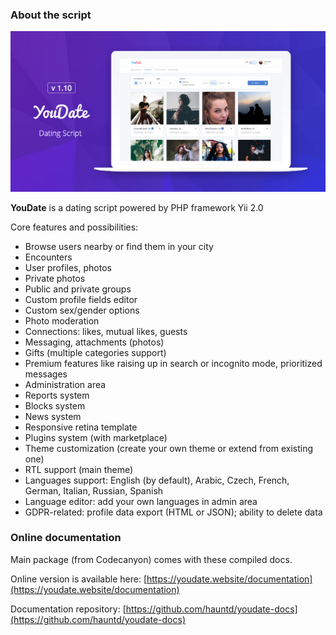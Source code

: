 ### About the script

[![Codecanyon URL](./images/590x300.jpg)](https://codecanyon.net/item/youdate-dating-script/22474999)

**YouDate** is a dating script powered by PHP framework Yii 2.0

Core features and possibilities: 

* Browse users nearby or find them in your city 
* Encounters
* User profiles, photos
* Private photos
* Public and private groups
* Custom profile fields editor 
* Custom sex/gender options
* Photo moderation 
* Connections: likes, mutual likes, guests 
* Messaging, attachments (photos)
* Gifts (multiple categories support)
* Premium features like raising up in search or incognito mode, prioritized messages 
* Administration area 
* Reports system 
* Blocks system 
* News system
* Responsive retina template
* Plugins system (with marketplace)
* Theme customization (create your own theme or extend from existing one)
* RTL support (main theme) 
* Languages support: English (by default), Arabic, Czech, French, German, Italian, Russian, Spanish 
* Language editor: add your own languages in admin area
* GDPR-related: profile data export (HTML or JSON); ability to delete data

### Online documentation

Main package (from Codecanyon) comes with these compiled docs. 

Online version is available here: [https://youdate.website/documentation](https://youdate.website/documentation)

Documentation repository: [https://github.com/hauntd/youdate-docs](https://github.com/hauntd/youdate-docs)
